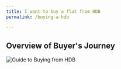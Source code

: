 ```yaml
---
title: I want to buy a flat from HDB
permalink: /buying-a-hdb

---
```


## Overview of Buyer's Journey

![Guide to Buying from HDB](https://www.hdb.gov.sg/cs/infoweb/img/timeline.jpg;wa971f0071e26b39ed)
